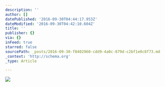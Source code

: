 ```yaml
---
description: ''
author: []
datePublished: '2016-09-30T04:44:17.953Z'
dateModified: '2016-09-30T04:42:10.604Z'
title: ''
publisher: {}
via: {}
inFeed: true
starred: false
sourcePath: _posts/2016-09-30-f8402960-cdd9-4a0c-879d-c2bf1e0c8f73.md
_context: 'http://schema.org'
_type: Article

---
```

![](https://the-grid-user-content.s3-us-west-2.amazonaws.com/4703ea96-d578-4a99-94e9-2584ded3cfcb.jpg)